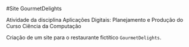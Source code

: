 #Site GourmetDelights

Atividade da disciplina Aplicações Digitais: Planejamento e Produção do Curso Ciência da Computação

Criação de um site para o restaurante fictítico `GourmetDelights`.